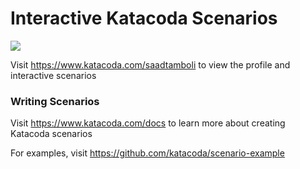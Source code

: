 # Interactive Katacoda Scenarios

[![](http://shields.katacoda.com/katacoda/saadtamboli/count.svg)](https://www.katacoda.com/saadtamboli "Get your profile on Katacoda.com")

Visit https://www.katacoda.com/saadtamboli to view the profile and interactive scenarios

### Writing Scenarios
Visit https://www.katacoda.com/docs to learn more about creating Katacoda scenarios

For examples, visit https://github.com/katacoda/scenario-example
